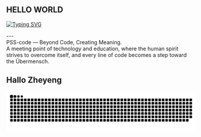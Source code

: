 ## HELLO WORLD
[![Typing SVG](https://readme-typing-svg.herokuapp.com?font=Fira+Code&size=20&pause=1000&color=3AD303&width=700&lines=I'm+a+Mechanical+Engineering+Grad;I'm+a+Future+CAD%2FCAM+Designer;I'm+a+Future+Wizard+Engineering;I'm+interested+in+research+and+academic+writing;I'm+a+Manufacturing+and+Education+Explorer;I'm+a+Technical+Trainer+in+the+Making;I'm+a+Coding+and+Tech+Enthusiast)](https://github.com/PSS-code)


<p align="left">---<br>PSS-code — Beyond Code, Creating Meaning.<br>A meeting point of technology and education, where the human spirit strives to overcome itself, and every line of code becomes a step toward the Übermensch.</p>

## Hallo Zheyeng
<img src="https://raw.githubusercontent.com/PSS-code/PSS-code/main/output/snake.svg" alt="Snake animation" />
